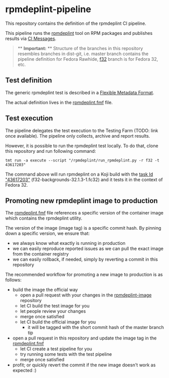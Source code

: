 # rpmdeplint-pipeline

This repository contains the definition of the rpmdeplint CI pipeline.

This pipeline runs the [rpmdeplint](https://github.com/fedora-ci/rpmdeplint-image) tool on RPM packages and publishes results via [CI Messages](https://pagure.io/fedora-ci/messages).

> ** **Important:** ** Structure of the branches in this repository resembles branches in dist-git, i.e. master branch contains the pipeline definition for Fedora Rawhide, [f32](https://github.com/fedora-ci/rpmdeplint-pipeline/tree/f32) branch is for Fedora 32, etc.

## Test definition

The generic rpmdeplint test is described in a [Flexible Metadata Format](https://pagure.io/fedora-ci/metadata).

The actual definition lives in the [rpmdeplint.fmf](./rpmdeplint.fmf) file.

## Test execution

The pipeline delegates the test execution to the Testing Farm (TODO: link once available). The pipeline only collects, archive and report results.

However, it is possible to run the rpmdeplint test locally. To do that, clone this repository and run following command:

```shell
tmt run -a execute --script "/rpmdeplint/run_rpmdeplint.py -r f32 -t 43617203"
```

The command above will run rpmdeplint on a Koji build with the [task Id "43617203"](https://koji.fedoraproject.org/koji/taskinfo?taskID=43617203) (f32-backgrounds-32.1.3-1.fc32) and it tests it in the context of Fedora 32.

## Promoting new rpmdeplint image to production

The [rpmdeplint.fmf](./rpmdeplint.fmf) file references a specific version of the container image which contains the rpmdeplint utility.

The version of the image (image tag) is a specific commit hash. By pinning down a specific version, we ensure that:

* we always know what exactly is running in production
* we can easily reproduce reported issues as we can pull the exact image from the container registry
* we can easily rollback, if needed, simply by reverting a commit in this repository

The recommended workflow for promoting a new image to production is as follows:

* build the image the official way
  * open a pull request with your changes in the [rpmdeplint-image](https://github.com/fedora-ci/rpmdeplint-image) repository
  * let CI build the test image for you
  * let people review your changes
  * merge once satisfied
  * let CI build the official image for you
    * it will be tagged with the short commit hash of the master branch tip
* open a pull request in this repository and update the image tag in the [rpmdeplint.fmf](./rpmdeplint.fmf)
  * let CI create a test pipeline for you
  * try running some tests with the test pipeline
  * merge once satisfied
* profit; or quickly revert the commit if the new image doesn't work as expected :)
